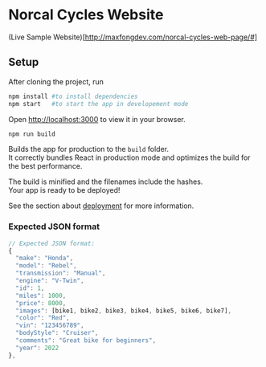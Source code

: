 # Norcal Cycles Website
(Live Sample Website)[http://maxfongdev.com/norcal-cycles-web-page/#]

## Setup

After cloning the project, run

```bash
npm install #to install dependencies
npm start   #to start the app in developement mode
```

Open [http://localhost:3000](http://localhost:3000) to view it in your browser.


```bash
npm run build
```

Builds the app for production to the `build` folder.\
It correctly bundles React in production mode and optimizes the build for the best performance.

The build is minified and the filenames include the hashes.\
Your app is ready to be deployed!

See the section about [deployment](https://facebook.github.io/create-react-app/docs/deployment) for more information.


### Expected JSON format

```js
// Expected JSON format:
{
  "make": "Honda",
  "model": "Rebel",
  "transmission": "Manual",
  "engine": "V-Twin",
  "id": 1,
  "miles": 1000,
  "price": 8000,
  "images": [bike1, bike2, bike3, bike4, bike5, bike6, bike7],
  "color": "Red",
  "vin": "123456789",
  "bodyStyle": "Cruiser",
  "comments": "Great bike for beginners",
  "year": 2022
},

```